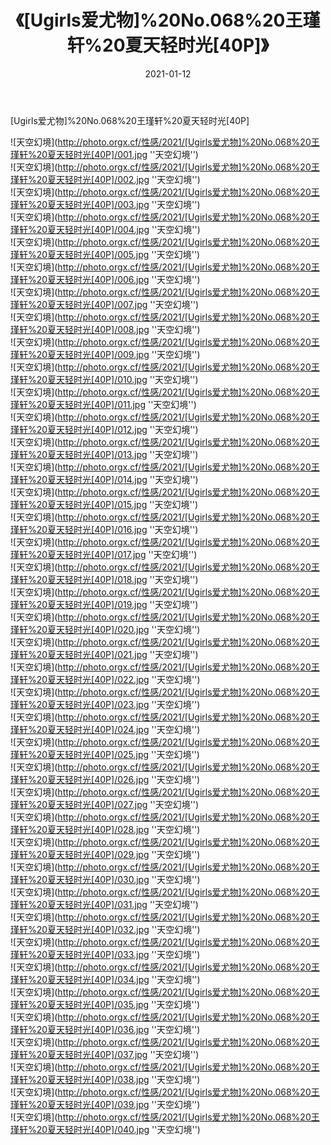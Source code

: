 ﻿---
layout: post
title: 《[Ugirls爱尤物]%20No.068%20王瑾轩%20夏天轻时光[40P]》
date: 2021-01-12
img: http://photo.orgx.cf/性感/2021/[Ugirls爱尤物]%20No.068%20王瑾轩%20夏天轻时光[40P]/000.jpg
tags: [美女,性感,泳衣]
---

[Ugirls爱尤物]%20No.068%20王瑾轩%20夏天轻时光[40P]



![天空幻境](http://photo.orgx.cf/性感/2021/[Ugirls爱尤物]%20No.068%20王瑾轩%20夏天轻时光[40P]/001.jpg ''天空幻境'')<br>
![天空幻境](http://photo.orgx.cf/性感/2021/[Ugirls爱尤物]%20No.068%20王瑾轩%20夏天轻时光[40P]/002.jpg ''天空幻境'')<br>
![天空幻境](http://photo.orgx.cf/性感/2021/[Ugirls爱尤物]%20No.068%20王瑾轩%20夏天轻时光[40P]/003.jpg ''天空幻境'')<br>
![天空幻境](http://photo.orgx.cf/性感/2021/[Ugirls爱尤物]%20No.068%20王瑾轩%20夏天轻时光[40P]/004.jpg ''天空幻境'')<br>
![天空幻境](http://photo.orgx.cf/性感/2021/[Ugirls爱尤物]%20No.068%20王瑾轩%20夏天轻时光[40P]/005.jpg ''天空幻境'')<br>
![天空幻境](http://photo.orgx.cf/性感/2021/[Ugirls爱尤物]%20No.068%20王瑾轩%20夏天轻时光[40P]/006.jpg ''天空幻境'')<br>
![天空幻境](http://photo.orgx.cf/性感/2021/[Ugirls爱尤物]%20No.068%20王瑾轩%20夏天轻时光[40P]/007.jpg ''天空幻境'')<br>
![天空幻境](http://photo.orgx.cf/性感/2021/[Ugirls爱尤物]%20No.068%20王瑾轩%20夏天轻时光[40P]/008.jpg ''天空幻境'')<br>
![天空幻境](http://photo.orgx.cf/性感/2021/[Ugirls爱尤物]%20No.068%20王瑾轩%20夏天轻时光[40P]/009.jpg ''天空幻境'')<br>
![天空幻境](http://photo.orgx.cf/性感/2021/[Ugirls爱尤物]%20No.068%20王瑾轩%20夏天轻时光[40P]/010.jpg ''天空幻境'')<br>
![天空幻境](http://photo.orgx.cf/性感/2021/[Ugirls爱尤物]%20No.068%20王瑾轩%20夏天轻时光[40P]/011.jpg ''天空幻境'')<br>
![天空幻境](http://photo.orgx.cf/性感/2021/[Ugirls爱尤物]%20No.068%20王瑾轩%20夏天轻时光[40P]/012.jpg ''天空幻境'')<br>
![天空幻境](http://photo.orgx.cf/性感/2021/[Ugirls爱尤物]%20No.068%20王瑾轩%20夏天轻时光[40P]/013.jpg ''天空幻境'')<br>
![天空幻境](http://photo.orgx.cf/性感/2021/[Ugirls爱尤物]%20No.068%20王瑾轩%20夏天轻时光[40P]/014.jpg ''天空幻境'')<br>
![天空幻境](http://photo.orgx.cf/性感/2021/[Ugirls爱尤物]%20No.068%20王瑾轩%20夏天轻时光[40P]/015.jpg ''天空幻境'')<br>
![天空幻境](http://photo.orgx.cf/性感/2021/[Ugirls爱尤物]%20No.068%20王瑾轩%20夏天轻时光[40P]/016.jpg ''天空幻境'')<br>
![天空幻境](http://photo.orgx.cf/性感/2021/[Ugirls爱尤物]%20No.068%20王瑾轩%20夏天轻时光[40P]/017.jpg ''天空幻境'')<br>
![天空幻境](http://photo.orgx.cf/性感/2021/[Ugirls爱尤物]%20No.068%20王瑾轩%20夏天轻时光[40P]/018.jpg ''天空幻境'')<br>
![天空幻境](http://photo.orgx.cf/性感/2021/[Ugirls爱尤物]%20No.068%20王瑾轩%20夏天轻时光[40P]/019.jpg ''天空幻境'')<br>
![天空幻境](http://photo.orgx.cf/性感/2021/[Ugirls爱尤物]%20No.068%20王瑾轩%20夏天轻时光[40P]/020.jpg ''天空幻境'')<br>
![天空幻境](http://photo.orgx.cf/性感/2021/[Ugirls爱尤物]%20No.068%20王瑾轩%20夏天轻时光[40P]/021.jpg ''天空幻境'')<br>
![天空幻境](http://photo.orgx.cf/性感/2021/[Ugirls爱尤物]%20No.068%20王瑾轩%20夏天轻时光[40P]/022.jpg ''天空幻境'')<br>
![天空幻境](http://photo.orgx.cf/性感/2021/[Ugirls爱尤物]%20No.068%20王瑾轩%20夏天轻时光[40P]/023.jpg ''天空幻境'')<br>
![天空幻境](http://photo.orgx.cf/性感/2021/[Ugirls爱尤物]%20No.068%20王瑾轩%20夏天轻时光[40P]/024.jpg ''天空幻境'')<br>
![天空幻境](http://photo.orgx.cf/性感/2021/[Ugirls爱尤物]%20No.068%20王瑾轩%20夏天轻时光[40P]/025.jpg ''天空幻境'')<br>
![天空幻境](http://photo.orgx.cf/性感/2021/[Ugirls爱尤物]%20No.068%20王瑾轩%20夏天轻时光[40P]/026.jpg ''天空幻境'')<br>
![天空幻境](http://photo.orgx.cf/性感/2021/[Ugirls爱尤物]%20No.068%20王瑾轩%20夏天轻时光[40P]/027.jpg ''天空幻境'')<br>
![天空幻境](http://photo.orgx.cf/性感/2021/[Ugirls爱尤物]%20No.068%20王瑾轩%20夏天轻时光[40P]/028.jpg ''天空幻境'')<br>
![天空幻境](http://photo.orgx.cf/性感/2021/[Ugirls爱尤物]%20No.068%20王瑾轩%20夏天轻时光[40P]/029.jpg ''天空幻境'')<br>
![天空幻境](http://photo.orgx.cf/性感/2021/[Ugirls爱尤物]%20No.068%20王瑾轩%20夏天轻时光[40P]/030.jpg ''天空幻境'')<br>
![天空幻境](http://photo.orgx.cf/性感/2021/[Ugirls爱尤物]%20No.068%20王瑾轩%20夏天轻时光[40P]/031.jpg ''天空幻境'')<br>
![天空幻境](http://photo.orgx.cf/性感/2021/[Ugirls爱尤物]%20No.068%20王瑾轩%20夏天轻时光[40P]/032.jpg ''天空幻境'')<br>
![天空幻境](http://photo.orgx.cf/性感/2021/[Ugirls爱尤物]%20No.068%20王瑾轩%20夏天轻时光[40P]/033.jpg ''天空幻境'')<br>
![天空幻境](http://photo.orgx.cf/性感/2021/[Ugirls爱尤物]%20No.068%20王瑾轩%20夏天轻时光[40P]/034.jpg ''天空幻境'')<br>
![天空幻境](http://photo.orgx.cf/性感/2021/[Ugirls爱尤物]%20No.068%20王瑾轩%20夏天轻时光[40P]/035.jpg ''天空幻境'')<br>
![天空幻境](http://photo.orgx.cf/性感/2021/[Ugirls爱尤物]%20No.068%20王瑾轩%20夏天轻时光[40P]/036.jpg ''天空幻境'')<br>
![天空幻境](http://photo.orgx.cf/性感/2021/[Ugirls爱尤物]%20No.068%20王瑾轩%20夏天轻时光[40P]/037.jpg ''天空幻境'')<br>
![天空幻境](http://photo.orgx.cf/性感/2021/[Ugirls爱尤物]%20No.068%20王瑾轩%20夏天轻时光[40P]/038.jpg ''天空幻境'')<br>
![天空幻境](http://photo.orgx.cf/性感/2021/[Ugirls爱尤物]%20No.068%20王瑾轩%20夏天轻时光[40P]/039.jpg ''天空幻境'')<br>
![天空幻境](http://photo.orgx.cf/性感/2021/[Ugirls爱尤物]%20No.068%20王瑾轩%20夏天轻时光[40P]/040.jpg ''天空幻境'')<br>